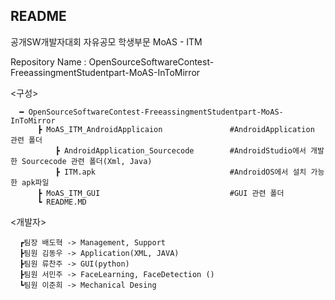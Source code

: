 ## README

공개SW개발자대회
자유공모
학생부문
MoAS - ITM


Repository Name : OpenSourceSoftwareContest-FreeassingmentStudentpart-MoAS-InToMirror
      
<구성>      

      ━ OpenSourceSoftwareContest-FreeassingmentStudentpart-MoAS-InToMirror     
          ┣ MoAS_ITM_AndroidApplicaion               #AndroidApplication 관련 폴더              
              ┣ AndroidApplication_Sourcecode        #AndroidStudio에서 개발한 Sourcecode 관련 폴더(Xml, Java)                    
              ┣ ITM.apk                              #AndroidOS에서 설치 가능한 apk파일            
          ┣ MoAS_ITM_GUI                             #GUI 관련 폴더            
          ┗ README.MD
          

<개발자>
      
      ┏팀장 배도혁 -> Management, Support
      ┣팀원 김동우 -> Application(XML, JAVA)
      ┣팀원 류찬주 -> GUI(python)
      ┣팀원 서민주 -> FaceLearning, FaceDetection ()
      ┗팀원 이준희 -> Mechanical Desing
